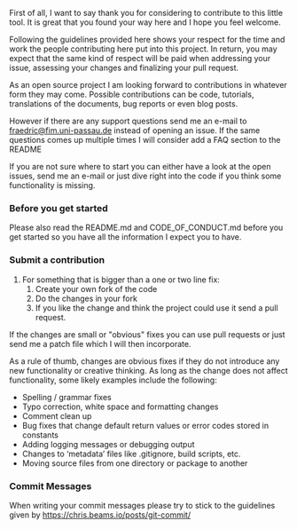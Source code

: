 First of all, I want to say thank you for considering to contribute to this little tool.
It is great that you found your way here and I hope you feel welcome.  

Following the guidelines provided here shows your respect for the time and work the people 
contributing here put into this project. In return, you may expect that the same kind of respect
will be paid when addressing your issue, assessing your changes and 
finalizing your pull request.

As an open source project I am looking forward to contributions in whatever form they may come.
Possible contributions can be code, tutorials, translations of the documents, bug reports or 
even blog posts.

However if there are any support questions send me an e-mail to fraedric@fim.uni-passau.de 
instead of opening an issue. If the same questions comes up multiple times I will consider 
add a FAQ section to the README

If you are not sure where to start you can either have a look at the open issues, send me an 
e-mail or just dive right into the code if you think some functionality is missing. 

### Before you get started

Please also read the README.md and CODE_OF_CONDUCT.md before you get started so you have 
all the information I expect you to have.

### Submit a contribution

1. For something that is bigger than a one or two line fix:
    1. Create your own fork of the code
    1. Do the changes in your fork
    1. If you like the change and think the project could use it send a pull request.

If the changes are small or "obvious" fixes you can use pull requests or just send me a patch 
file which I will then incorporate.

As a rule of thumb, changes are obvious fixes if they do not introduce any new functionality or creative thinking. As long as the change does not affect functionality, some likely examples include the following:
- Spelling / grammar fixes
- Typo correction, white space and formatting changes
- Comment clean up
- Bug fixes that change default return values or error codes stored in constants
- Adding logging messages or debugging output
- Changes to ‘metadata’ files like .gitignore, build scripts, etc.
- Moving source files from one directory or package to another


### Commit Messages
When writing your commit messages please try to stick to the guidelines given by 
https://chris.beams.io/posts/git-commit/


